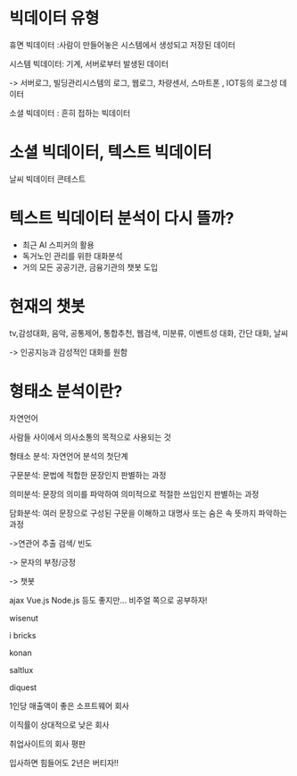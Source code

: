  

# 빅데이터 유형

휴면 빅데이터 :사람이 만들어놓은 시스템에서 생성되고 저장된 데이터 

시스템 빅데이터: 기계, 서버로부터 발생된 데이터

-> 서버로그, 빌딩관리시스템의 로그, 웹로그, 차량센서, 스마트폰 , IOT등의 로그성 데이터

소셜 빅데이터 : 흔히 접하는 빅데이터



# 소셜 빅데이터, 텍스트 빅데이터

날씨 빅데이터 콘테스트



# 텍스트 빅데이터 분석이 다시 뜰까?

- 최근 AI 스피커의 활용
- 독거노인 관리를 위한 대화분석
- 거의 모든 공공기관, 금융기관의 챗봇 도입


# 현재의 챗봇

tv,감성대화, 음악, 공통제어, 통합추천, 웹검색, 미분류, 이벤트성 대화, 간단 대화, 날씨

-> 인공지능과 감성적인 대화를 원함



# 형태소 분석이란?

자연언어 

사람들 사이에서 의사소통의 목적으로 사용되는 것

형태소 분석: 자연언어 분석의 첫단계 

구문분석: 문법에 적합한 문장인지 판별하는 과정

의미분석: 문장의 의미를 파악하여 의미적으로 적절한 쓰임인지 판별하는 과정

담화분석: 여러 문장으로 구성된 구문을 이해하고 대명사 또는 숨은 속 뜻까지 파악하는 과정

->연관어 추출 검색/ 빈도

-> 문자의 부정/긍정

-> 챗봇

ajax Vue.js Node.js 등도 좋지만... 비주얼 쪽으로 공부하자!



wisenut 

i bricks 

konan 

saltlux 

diquest

1인당 매출액이 좋은 소프트웨어 회사

이직률이 상대적으로 낮은 회사

취업사이트의 회사 평판

입사하면 힘들어도 2년은 버티자!!